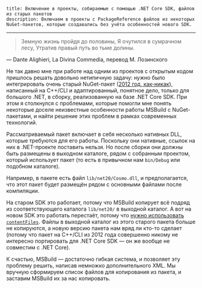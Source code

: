     title: Включение в проекты, собираемые с помощью .NET Core SDK, файлов из старых пакетов
    description: Включаем в проекты с PackageReference файлов из некоторых NuGet-пакетов, которые создавались без учёта особенностей нового SDK.
---

> Земную жизнь пройдя до половины,
> Я очутился в сумрачном лесу,
> Утратив правый путь во тьме долины.

— Dante Alighieri, La Divina Commedia, перевод М. Лозинского

Не так давно мне при работе над одним из проектов с открытым кодом пришлось
решать довольно нетипичную задачу: нужно было интегрировать очень старый
NuGet-пакет ([2012 год, как-никак][activiz.net]), написанный на C++/CLI и
адаптированный, понятное дело, только для большого .NET, в сборку, реализованную
на базе .NET Core SDK. При этом я столкнулся с проблемами, которые помогли мне
понять некоторые доселе неизвестные особенности работы MSBuild с NuGet-пакетами,
и найти решение этих проблем в рамках современных технологий.

Рассматриваемый пакет включает в себя несколько нативных DLL, которые требуются
для его работы. Поскольку они нативные, ссылок на них в .NET-проекте поставить
нельзя. Но после сборки они должны быть размещены в выходном каталоге, рядом с
собранным проектом, который использует пакет (то есть в привычном нам
`bin/Debug` или подобном каталоге).

Например, в пакете есть файл `lib/net20/Cosmo.dll`, и предполагается, что этот
пакет будет размещён рядом с основными файлами после компиляции.

На старом SDK это работает, потому что MSBuild копирует всё подряд из
соответствующего каталога `lib/net20/` в выходной каталог. А вот на новом SDK
это работать перестаёт, потому что [нужно использовать
`contentFiles`][contentfiles]. Файлы в выходной каталог из этого старого пакета
больше не копируются, а новую версию пакета нам вряд ли кто-то сделает (потому
что пакет на C++/CLI из 2012 года совершенно никому не интересно портировать для
.NET Core SDK — он же вообще не совместим с .NET Core).

К счастью, MSBuild — достаточно гибкая система, и позволяет эту проблему решить,
написав немножко дополнительного XML. Мы вручную сформируем список файлов для
копирования из пакета, и заставим MSBuild их за нас копировать.

<!-- TODO: insert sample here -->

[activiz.net]: https://www.nuget.org/packages/Activiz.NET.x64/
[contentfiles]: https://blog.nuget.org/20160126/nuget-contentFiles-demystified.html
